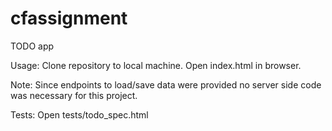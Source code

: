 # cfassignment
TODO app

Usage: Clone repository to local machine. Open index.html in browser.

Note: Since endpoints to load/save data were provided no server side code was necessary for this project.

Tests: Open tests/todo_spec.html


